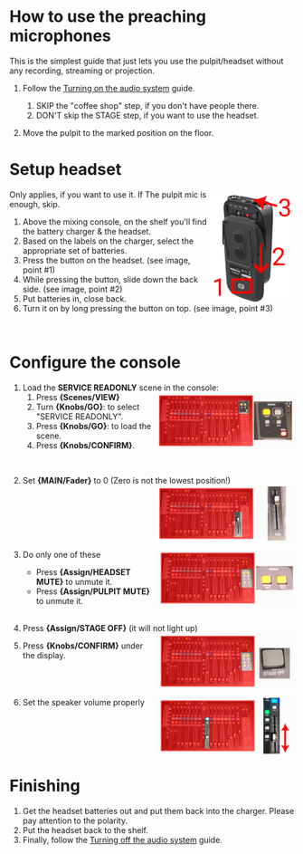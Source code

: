 <h1>How to use the preaching microphones</h1>

This is the simplest guide that just lets you use the pulpit/headset without any recording, streaming or projection.

1. Follow the [Turning on the audio system](../../labels/turningon.pdf) guide.
    1. SKIP the "coffee shop" step, if you don't have people there.
    2. DON'T skip the STAGE step, if you want to use the headset.
   
2. Move the pulpit to the marked position on the floor.


# Setup headset

<img alt="" src="../assets/reset/rhodelink.jpg.png"  align="right" style="float:right" width="150">

Only applies, if you want to use it. If The pulpit mic is enough, skip.


1. Above the mixing console, on the shelf you'll find the battery charger & the headset.
2. Based on the labels on the charger, select the appropriate set of batteries.
3. Press the button on the headset. (see image, point #1)
4. While pressing the button, slide down the back side. (see image, point #2)
5. Put batteries in, close back.
6. Turn it on by long pressing the button on top. (see image, point #3)

<br clear="both" style="clear:both"/>

<div style="page-break-after: always;"></div>

# Configure the console

1. Load the **SERVICE READONLY** scene in the console:<br>
    <img src="../assets/other_guides/mixer_scenes.png" align="right" style="float:right" height="100"> 
    1. Press **{Scenes/VIEW}**
    2. Turn **{Knobs/GO}**: to select "SERVICE READONLY".
    3. Press **{Knobs/GO}**: to load the scene.
    4. Press **{Knobs/CONFIRM}**.
<br clear="both" style="clear:both"/>
   
2. Set **{MAIN/Fader}** to 0 (Zero is not the lowest position!)
    <img src="../assets/other_guides/mixer_main_small.png" align="right" style="vertical-align: center" height="100">
    <br clear="both" style="clear:both"/>

3. Do only one of these
    <img src="../assets/other_guides/mixer_mics_mute.png" align="right" style="vertical-align: center" height="100">
   * Press **{Assign/HEADSET MUTE}** to unmute it.
   * Press **{Assign/PULPIT MUTE}** to unmute it.
    
   <br clear="both" style="clear:both"/>
4. Press **{Assign/STAGE OFF}** (it will not light up)
    <img src="../assets/other_guides/mixer_stageoff.png" align="right" style="vertical-align: center" height="100">
5. Press **{Knobs/CONFIRM}** under the display.
    <br clear="both" style="clear:both"/>

6. Set the speaker volume properly
    <img src="../assets/other_guides/mixer_speakergroup.png"  align="right"  style="vertical-align: center" height="100"> 

    <br clear="both" style="clear:both"/>


# Finishing

1. Get the headset batteries out and put them back into the charger. Please pay attention to the polarity.
2. Put the headset back to the shelf.
3. Finally, follow the [Turning off the audio system](../../labels/turningoff.pdf) guide.

